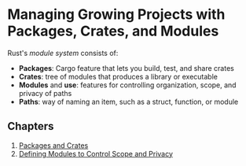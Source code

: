 # Managing Growing Projects with Packages, Crates, and Modules

Rust's _module system_ consists of:

- **Packages**: Cargo feature that lets you build, test, and share crates
- **Crates**: tree of modules that produces a library or executable
- **Modules** and **use**: features for controlling organization, scope, and privacy of paths
- **Paths**: way of naming an item, such as a struct, function, or module

## Chapters

1. [Packages and Crates](./packages-and-crates/)
2. [Defining Modules to Control Scope and Privacy](./defining-modules/)
